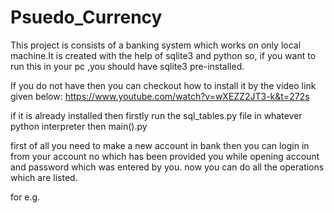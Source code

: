 # Psuedo_Currency
This project is consists of a banking system which works on only local machine.It is created with the help of sqlite3 and python so, if you
want to run this in your pc ,you should have sqlite3 pre-installed.

If you do not have then you can checkout how to install it by the video link given below:
https://www.youtube.com/watch?v=wXEZZ2JT3-k&t=272s

if it is already installed then 
firstly run the sql_tables.py file in whatever python interpreter
then main().py

first of all you need to make a new account in bank then you can login in from your account no which has been provided you while opening account and password which was entered by you.
now you can do all the operations which are listed.

for e.g.




